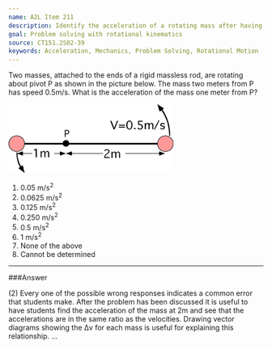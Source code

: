 ```yaml
---
name: A2L Item 211
description: Identify the acceleration of a rotating mass after having to determine the velocity.
goal: Problem solving with rotational kinematics
source: CT151.2S02-39
keywords: Acceleration, Mechanics, Problem Solving, Rotational Motion
---
```


Two masses, attached to the ends of a rigid massless rod, are rotating
about pivot P as shown in the picture below.  The mass two meters from P
has speed 0.5m/s.  What is the acceleration of the mass one meter from
P?

![Item211_fig1.gif](../images/Item211_fig1.gif)

1. 0.05 m/s<sup>2</sup>
2. 0.0625 m/s<sup>2</sup>
3. 0.125 m/s<sup>2</sup>
4. 0.250 m/s<sup>2</sup>
5. 0.5 m/s<sup>2</sup>
6. 1 m/s<sup>2</sup>
7. None of the above
8. Cannot be determined


<hr/>

###Answer

(2) Every one of the possible wrong responses indicates a common error
that students make. After the problem has been discussed it is useful to
have students find the acceleration of the mass at 2m and see that the
accelerations are in the same ratio as the velocities. Drawing vector
diagrams showing the Δv for each mass is useful for explaining this
relationship.
...
